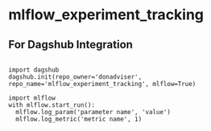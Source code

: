 # mlflow_experiment_tracking


## For Dagshub Integration

```https://dagshub.com/donadviser/mlflow_experiment_tracking.mlflow

import dagshub
dagshub.init(repo_owner='donadviser', repo_name='mlflow_experiment_tracking', mlflow=True)

import mlflow
with mlflow.start_run():
  mlflow.log_param('parameter name', 'value')
  mlflow.log_metric('metric name', 1)
```